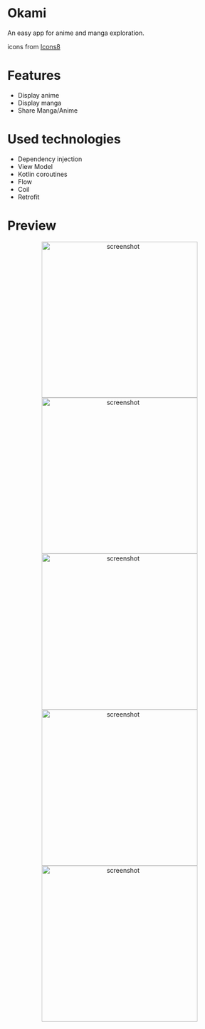 # Okami
An easy app for anime and manga exploration.

icons from [Icons8](https://icons8.com/)

# Features
- Display anime 
- Display manga 
- Share Manga/Anime

# Used technologies
- Dependency injection
- View Model
- Kotlin coroutines
- Flow
- Coil
- Retrofit

# Preview
<p align="center">
    <img src="/images/Screenshot_20211230_201400.png" width="350" alt="screenshot">
    <img src="/images/Screenshot_20211230_201429.png" width="350" alt="screenshot">
    <img src="/images/Screenshot_20211230_201459.png" width="350" alt="screenshot">
    <img src="/images/Screenshot_20211230_201524.png" width="350" alt="screenshot">
    <img src="/images/Screenshot_20211230_20149.png" width="350" alt="screenshot">
</p>